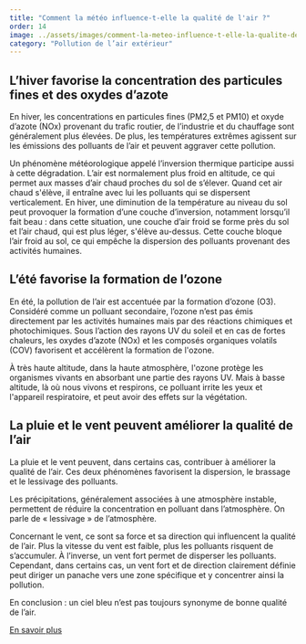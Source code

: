 ```yaml
---
title: "Comment la météo influence-t-elle la qualité de l'air ?"
order: 14
image: ../assets/images/comment-la-meteo-influence-t-elle-la-qualite-de-l-air.jpg
category: "Pollution de l’air extérieur"
---
```


## L’hiver favorise la concentration des particules fines et des oxydes d’azote

En hiver, les concentrations en particules fines (PM2,5 et PM10) et oxyde d’azote (NOx) provenant du trafic routier, de l’industrie et du chauffage sont généralement plus élevées. De plus, les températures extrêmes agissent sur les émissions des polluants de l’air et peuvent aggraver cette pollution.

Un phénomène météorologique appelé l’inversion thermique participe aussi à cette dégradation. L’air est normalement plus froid en altitude, ce qui permet aux masses d’air chaud proches du sol de s’élever. Quand cet air chaud s'élève, il entraîne avec lui les polluants qui se dispersent verticalement. En hiver, une diminution de la température au niveau du sol peut provoquer la formation d’une couche d’inversion, notamment lorsqu’il fait beau : dans cette situation, une couche d’air froid se forme près du sol et l’air chaud, qui est plus léger, s'élève au-dessus. Cette couche bloque l’air froid au sol, ce qui empêche la dispersion des polluants provenant des activités humaines.

## L’été favorise la formation de l’ozone

En été, la pollution de l’air est accentuée par la formation d’ozone (O3). Considéré comme un polluant secondaire, l’ozone n’est pas émis directement par les activités humaines mais par des réactions chimiques et photochimiques. Sous l’action des rayons UV du soleil et en cas de fortes chaleurs, les oxydes d’azote (NOx) et les composés organiques volatils (COV) favorisent et accélèrent la formation de l'ozone. 

À très haute altitude, dans la haute atmosphère, l'ozone protège les organismes vivants en absorbant une partie des rayons UV. Mais à basse altitude, là où nous vivons et respirons, ce polluant irrite les yeux et l'appareil respiratoire, et peut avoir des effets sur la végétation.

## La pluie et le vent peuvent améliorer la qualité de l’air

La pluie et le vent peuvent, dans certains cas, contribuer à améliorer la qualité de l’air. Ces deux phénomènes favorisent la dispersion, le brassage et le lessivage des polluants. 

Les précipitations, généralement associées à une atmosphère instable, permettent de réduire la concentration en polluant dans l’atmosphère. On parle de « lessivage » de l’atmosphère. 
 
Concernant le vent, ce sont sa force et sa direction qui influencent la qualité de l’air. Plus la vitesse du vent est faible, plus les polluants risquent de s’accumuler. À l’inverse, un vent fort permet de disperser les polluants. Cependant, dans certains cas, un vent fort et de direction clairement définie peut diriger un panache vers une zone spécifique et y concentrer ainsi la pollution.

En conclusion : un ciel bleu n’est pas toujours synonyme de bonne qualité de l’air.

[En savoir plus](https://www.atmo-bfc.org/qui-sommes-nous/actualites/le-role-de-la-meteo-sur-la-qualite-de-l-air)  
